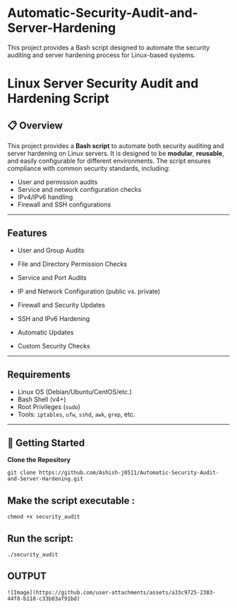 # Automatic-Security-Audit-and-Server-Hardening
This project provides a Bash script designed to automate the security auditing and server hardening process for Linux-based systems.
# Linux Server Security Audit and Hardening Script

## 📋 Overview

This project provides a **Bash script** to automate both security auditing and server hardening on Linux servers. It is designed to be **modular**, **reusable**, and easily configurable for different environments. The script ensures compliance with common security standards, including:

- User and permission audits
- Service and network configuration checks
- IPv4/IPv6 handling
- Firewall and SSH configurations

---

##  Features

- User and Group Audits
- File and Directory Permission Checks
- Service and Port Audits
- IP and Network Configuration (public vs. private)
- Firewall and Security Updates
- SSH and IPv6 Hardening

- Automatic Updates
- Custom Security Checks


---

##  Requirements

- Linux OS (Debian/Ubuntu/CentOS/etc.)
- Bash Shell (v4+)
- Root Privileges (`sudo`)
- Tools: `iptables`, `ufw`, `sshd`, `awk`, `grep`, etc.

---

## 🚀 Getting Started
**Clone the Repository**
```
git clone https://github.com/Ashish-j0511/Automatic-Security-Audit-and-Server-Hardening.git
```
## Make the script executable :
```
chmod +x security_audit
```
## Run the script:
```
./security_audit
```
## OUTPUT
```
![Image](https://github.com/user-attachments/assets/a33c9725-2383-44f8-b118-c33b03af91bd)
```
